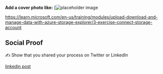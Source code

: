**Add a cover photo like:**
[![placeholder image](https://via.placeholder.com/1200x600)

   
   https://learn.microsoft.com/en-us/training/modules/upload-download-and-manage-data-with-azure-storage-explorer/3-exercise-connect-storage-account 
   
   
## Social Proof

✍️ Show that you shared your process on Twitter or LinkedIn

[linkedin post](https://www.linkedin.com/posts/andrew-leddy_100daysofcloud-activity-7062237461829029888-z4IS?utm_source=share&utm_medium=member_desktop)
